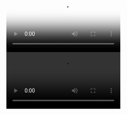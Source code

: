 <html>
<video controls width="default" poster="flinders.jpg" preload="auto">
<source src="laji.mp3">
</video>
<br>
<video controls width="default">
<source src="sanjiaozhi.mp3">
</video>
</html>
